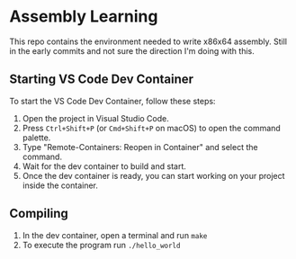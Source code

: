 # Assembly Learning

This repo contains the environment needed to write x86x64 assembly. Still in the early commits and not sure the direction I'm doing with this.

## Starting VS Code Dev Container

To start the VS Code Dev Container, follow these steps:

1. Open the project in Visual Studio Code.
2. Press `Ctrl+Shift+P` (or `Cmd+Shift+P` on macOS) to open the command palette.
3. Type "Remote-Containers: Reopen in Container" and select the command.
4. Wait for the dev container to build and start.
5. Once the dev container is ready, you can start working on your project inside the container.

## Compiling

1. In the dev container, open a terminal and run `make`
2. To execute the program run `./hello_world`